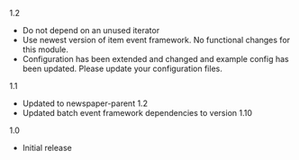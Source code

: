 1.2
* Do not depend on an unused iterator
* Use newest version of item event framework. No functional changes for this module.
* Configuration has been extended and changed and example config has been updated. Please update your configuration files.

1.1
* Updated to newspaper-parent 1.2
* Updated batch event framework dependencies to version 1.10

1.0
* Initial release

